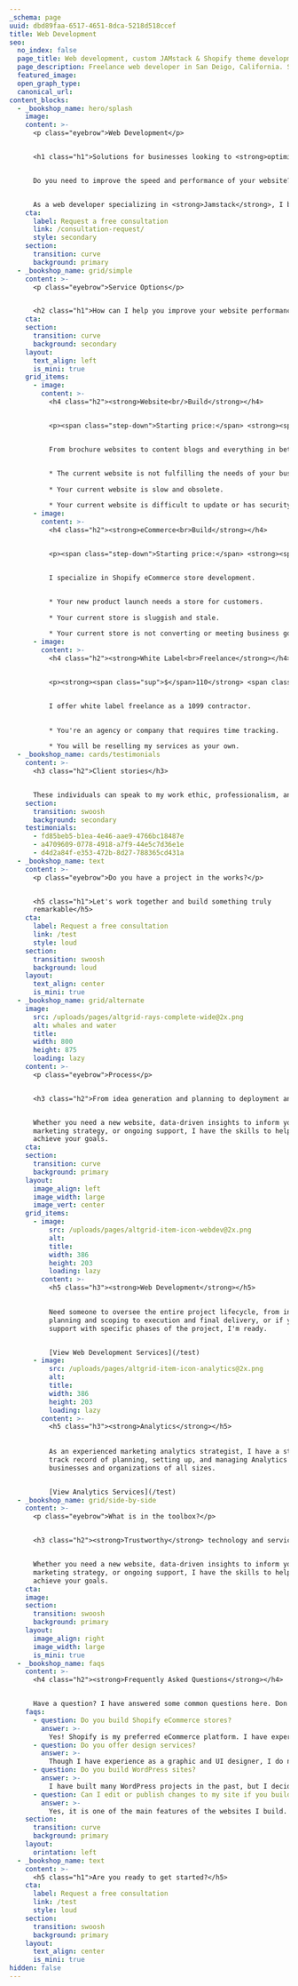 ```yaml
---
_schema: page
uuid: dbd89faa-6517-4651-8dca-5218d518ccef
title: Web Development
seo:
  no_index: false
  page_title: Web development, custom JAMstack & Shopify theme development
  page_description: Freelance web developer in San Deigo, California. Services include Shopify theme development, JAMstack website development, and headless CMS integration.
  featured_image:
  open_graph_type:
  canonical_url:
content_blocks:
  - _bookshop_name: hero/splash
    image:
    content: >-
      <p class="eyebrow">Web Development</p>


      <h1 class="h1">Solutions for businesses looking to <strong>optimize</strong> website <strong>performance</strong> and user experience</h1>


      Do you need to improve the speed and performance of your website? Are you looking for options to fix your broken publishing workflow?


      As a web developer specializing in <strong>Jamstack</strong>, I build modern, fast, and scalable websites that are easy to maintain with improved publishing workflows. Let's discuss your project and see how I can help you achieve your goals.
    cta:
      label: Request a free consultation
      link: /consultation-request/
      style: secondary
    section:
      transition: curve
      background: primary
  - _bookshop_name: grid/simple
    content: >-
      <p class="eyebrow">Service Options</p>


      <h2 class="h1">How can I help you improve your website performance and user experience?</h2>
    cta:
    section:
      transition: curve
      background: secondary
    layout:
      text_align: left
      is_mini: true
    grid_items:
      - image:
        content: >-
          <h4 class="h2"><strong>Website<br/>Build</strong></h4>


          <p><span class="step-down">Starting price:</span> <strong><span class="sup">$</span>6,000</strong> <span class="step-down">USD</span></p>


          From brochure websites to content blogs and everything in between.


          * The current website is not fulfilling the needs of your business.

          * Your current website is slow and obsolete.

          * Your current website is difficult to update or has security issues.
      - image:
        content: >-
          <h4 class="h2"><strong>eCommerce<br>Build</strong></h4>


          <p><span class="step-down">Starting price:</span> <strong><span class="sup">$</span>12,000</strong> <span class="step-down">USD</span></p>


          I specialize in Shopify eCommerce store development.


          * Your new product launch needs a store for customers.

          * Your current store is sluggish and stale.

          * Your current store is not converting or meeting business goals.
      - image:
        content: >-
          <h4 class="h2"><strong>White Label<br>Freelance</strong></h4>


          <p><strong><span class="sup">$</span>110</strong> <span class="step-down">USD per hour.</span></p>


          I offer white label freelance as a 1099 contractor. 

          
          * You're an agency or company that requires time tracking.

          * You will be reselling my services as your own.
  - _bookshop_name: cards/testimonials
    content: >-
      <h3 class="h2">Client stories</h3>


      These individuals can speak to my work ethic, professionalism, and ability to deliver high-quality results consistently.
    section:
      transition: swoosh
      background: secondary
    testimonials:
      - fd85beb5-b1ea-4e46-aae9-4766bc18487e
      - a4709609-0778-4918-a7f9-44e5c7d36e1e
      - d4d2a84f-e353-472b-8d27-788365cd431a
  - _bookshop_name: text
    content: >-
      <p class="eyebrow">Do you have a project in the works?</p>


      <h5 class="h1">Let's work together and build something truly
      remarkable</h5>
    cta:
      label: Request a free consultation
      link: /test
      style: loud
    section:
      transition: swoosh
      background: loud
    layout:
      text_align: center
      is_mini: true
  - _bookshop_name: grid/alternate
    image:
      src: /uploads/pages/altgrid-rays-complete-wide@2x.png
      alt: whales and water
      title:
      width: 800
      height: 875
      loading: lazy
    content: >-
      <p class="eyebrow">Process</p>


      <h3 class="h2">From idea generation and planning to deployment and maintenance, I have the skills and expertise to <strong>bring your project to life</strong></h3>


      Whether you need a new website, data-driven insights to inform your
      marketing strategy, or ongoing support, I have the skills to help you
      achieve your goals.
    cta:
    section:
      transition: curve
      background: primary
    layout:
      image_align: left
      image_width: large
      image_vert: center
    grid_items:
      - image:
          src: /uploads/pages/altgrid-item-icon-webdev@2x.png
          alt:
          title:
          width: 386
          height: 203
          loading: lazy
        content: >-
          <h5 class="h3"><strong>Web Development</strong></h5>

          
          Need someone to oversee the entire project lifecycle, from initial
          planning and scoping to execution and final delivery, or if you need
          support with specific phases of the project, I'm ready.


          [View Web Development Services](/test)
      - image:
          src: /uploads/pages/altgrid-item-icon-analytics@2x.png
          alt:
          title:
          width: 386
          height: 203
          loading: lazy
        content: >-
          <h5 class="h3"><strong>Analytics</strong></h5>
          
          
          As an experienced marketing analytics strategist, I have a strong
          track record of planning, setting up, and managing Analytics for
          businesses and organizations of all sizes.


          [View Analytics Services](/test)
  - _bookshop_name: grid/side-by-side
    content: >-
      <p class="eyebrow">What is in the toolbox?</p>


      <h3 class="h2"><strong>Trustworthy</strong> technology and service providers</h3>


      Whether you need a new website, data-driven insights to inform your
      marketing strategy, or ongoing support, I have the skills to help you
      achieve your goals.
    cta:
    image:
    section:
      transition: swoosh
      background: primary
    layout:
      image_align: right
      image_width: large
      is_mini: true
  - _bookshop_name: faqs
    content: >-
      <h4 class="h2"><strong>Frequently Asked Questions</strong></h4>


      Have a question? I have answered some common questions here. Don't see an answer to your question? Ask me here.
    faqs:
      - question: Do you build Shopify eCommerce stores?
        answer: >-
          Yes! Shopify is my preferred eCommerce platform. I have experience building Shopify hosted stores using their internal CMS and Liquid templating language, as well as building JamStack eCommerce stores using a 3rd party headless CMS and the Shopify APIs.
      - question: Do you offer design services?
        answer: >-
          Though I have experience as a graphic and UI designer, I do not offer any design services to my clients. However, I can bring a designer onto the project or work with your internal designers.
      - question: Do you build WordPress sites?
        answer: >-
          I have built many WordPress projects in the past, but I decided in 2019 to no longer support or develop themes or plugins for WordPress. As a platform it does not offer the speed, security, and publishing features I require for my services. If you are looking for WordPress development and need help finding a developer I can point you in the right direction.
      - question: Can I edit or publish changes to my site if you build it?
        answer: >-
          Yes, it is one of the main features of the websites I build. I will select a Headless CMS that works best for your needs and build a site that will allow you to edit pages and layouts, publish new pages, and manage users and permissions. I have years of experience working with marketing and content teams, so I understand the need for a pain-free publishing process.
    section:
      transition: curve
      background: primary
    layout:
      orintation: left
  - _bookshop_name: text
    content: >-
      <h5 class="h1">Are you ready to get started?</h5>
    cta:
      label: Request a free consultation
      link: /test
      style: loud
    section:
      transition: swoosh
      background: primary
    layout:
      text_align: center
      is_mini: true
hidden: false
---
```

